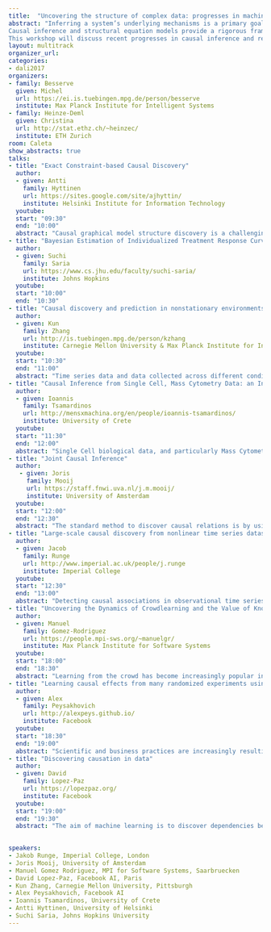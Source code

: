 ```yaml
---
title:  "Uncovering the structure of complex data: progresses in machine learning and causal inference"
abstract: "Inferring a system’s underlying mechanisms is a primary goal in many areas of science. For instance, understanding cause-effect relationships is necessary if one wants to intervene on the system in order to improve its performance. In this context, scientists often need to be able to draw causal interpretations from complex, real-world data.
Causal inference and structural equation models provide a rigorous framework to address these questions. However, the validity of these approaches may be challenged by complex structures involving non-stationarity, non-linearity or high-dimensionality. In particular, these properties frequently occur in natural or artificial systems resulting from interactions between many interdependent parts, such as biological or social networks.
This workshop will discuss recent progresses in causal inference and related approaches to deal with data of increasing complexity. It aims at bringing together researchers from various fields to discuss the current challenges in estimating mechanisms from real-world data." 
layout: multitrack
organizer_url: 
categories:
- dali2017
organizers:
- family: Besserve
  given: Michel 
  url: https://ei.is.tuebingen.mpg.de/person/besserve
  institute: Max Planck Institute for Intelligent Systems
- family: Heinze-Deml
  given: Christina 
  url: http://stat.ethz.ch/~heinzec/
  institute: ETH Zurich
room: Caleta
show_abstracts: true
talks:
- title: "Exact Constraint-based Causal Discovery"
  author:
  - given: Antti
    family: Hyttinen
    url: https://sites.google.com/site/ajhyttin/
    institute: Helsinki Institute for Information Technology
  youtube: 
  start: "09:30"
  end: "10:00"
  abstract: "Causal graphical model structure discovery is a challenging part of causal inference, graphical model research and machine learning. If absence of latent confounders can be assumed, the tool of choice are exact score-based methods, as they provably find the globally optimal equivalence class of structures. Constraint-based methods on the other hand are able to handle more general model spaces with cycles and latent confounders, but offer seriously poorer accuracy. We present research that bridges this gap between constraint-based and score-based methods to some extent. We use a combination of score-based and constraint-based ideas together with Boolean (maximum) satisfiability solving, to obtain an approach that retains exactness and the generality of the model space."
- title: "Bayesian Estimation of Individualized Treatment Response Curves from Longitudinal data"
  author:
  - given: Suchi
    family: Saria
    url: https://www.cs.jhu.edu/faculty/suchi-saria/
    institute: Johns Hopkins
  youtube: 
  start: "10:00"
  end: "10:30"
- title: "Causal discovery and prediction in nonstationary environments"
  author:
  - given: Kun
    family: Zhang
    url: http://is.tuebingen.mpg.de/person/kzhang
    institute: Carnegie Mellon University & Max Planck Institute for Intelligent Systems
  youtube: 
  start: "10:30"
  end: "11:00"
  abstract: "Time series data and data collected across different conditions often exhibit a distribution shift phenomenon, which poses challenges for both causal discovery and prediction -- the underlying causal model may change with the distribution shift, and traditional supervised learning assumes that the training set and test set were drawn from the same distribution, which is not the case when the data distribution changes. In this talk, we emphasize and exploit the coupling relationship between causal modeling and distribution shift: causal models imply how the data-generating processes or different modules of the joint distribution may change, and distribution shift actually exhibits such changes. Accordingly, we show how causal discovery could benefit from distribution shift, and how a causal perspective helps understand and solve the problem of domain adaptation or transfer learning."
- title: "Causal Inference from Single Cell, Mass Cytometry Data: an Integrative Approach"
  author:
  - given: Ioannis
    family: Tsamardinos
    url: http://mensxmachina.org/en/people/ioannis-tsamardinos/
    institute: University of Crete
  youtube: 
  start: "11:30"
  end: "12:00"
  abstract: "Single Cell biological data, and particularly Mass Cytometry Data present significant opportunities not only for discovering novel biological data, but also for serving as a testbed of Causal Discovery algorithms. Such data seem ideal for Causal Discovery as they typically contain thousands of even millions of sample points, under several experimental conditions, and often measured at several time points. On the other hand, initial attempts at Causal Discovery demonstrate the challenges of learning causality in the microworld where confounding factors and feedback cycles are abundant. In this talk, we present approaches developed and applied on mass cytometry data that are based on Causal Probabilistic Graphical Models as well as novel approaches based on Ordinary Differential Equation Models. The results and the lesson's learnt will be discussed, as well as their influence in inventing new methods that can robustly discover causality in single cell biological data."
- title: "Joint Causal Inference"
  author:
   - given: Joris 
     family: Mooij
     url: https://staff.fnwi.uva.nl/j.m.mooij/
     institute: University of Amsterdam
  youtube: 
  start: "12:00"
  end: "12:30"
  abstract: "The standard method to discover causal relations is by using experimentation. Over the last decades, alternative methods have been proposed: constraint-based causal discovery methods can sometimes infer causal relations from certain statistical patterns in purely observational data. We introduce Joint Causal Inference (JCI), a novel constraint-based approach to causal discovery from multiple data sets that elegantly unifies both approaches. Compared with existing constraint-based approaches for causal discovery from multiple data sets, JCI offers several advantages: it deals with several different types of interventions in a unified fashion, it can learn intervention targets, it systematically pools data across different datasets which improves the statistical power of independence tests, and most importantly, it improves on the accuracy and identifiability of the predicted causal relations."
- title: "Large-scale causal discovery from nonlinear time series datasets"
  author:
  - given: Jacob  
    family: Runge
    url: http://www.imperial.ac.uk/people/j.runge
    institute: Imperial College
  youtube: 
  start: "12:30"
  end: "13:00"
  abstract: "Detecting causal associations in observational time series datasets is a key challenge for novel insights into complex dynamical systems such as the Earth system. Dependencies in such a high-dimensional dynamical system may involve time-delays, nonlinearity, and strong autocorrelations, which present major challenges for causal discovery techniques. Here we are interested in time-lagged causal discovery using conditional independence testing and address two major problems: (1) Low power due to high-dimensionality and (2) detection biases. The latter refers to the problem that the detection power for individual links may depend not only on their causal strength, but also on autocorrelation and other dependencies. Here we introduce a method for large-scale, linear and nonlinear, time-delayed causal discovery. In extensive numerical experiments we find that our method yields more power than common methods and largely overcomes detection biases allowing to more accurately rank associations in large-scale analyses by their causal strength. We demonstrate the method on a large-scale climate time series dataset."
- title: "Uncovering the Dynamics of Crowdlearning and the Value of Knowledge"
  author:
  - given: Manuel
    family: Gomez-Rodriguez
    url: https://people.mpi-sws.org/~manuelgr/
    institute: Max Planck Institute for Software Systems
  youtube: 
  start: "18:00"
  end: "18:30"
  abstract: "Learning from the crowd has become increasingly popular in the Web and social media. There is a wide variety of crowdlearning sites in which, on the one hand, users learn from the knowledge that other users contribute to the site, and, on the other hand, knowledge is reviewed and curated by the same users using assessment measures such as upvotes or likes. In this talk, I will present a probabilistic modeling framework of crowdlearning, which uncovers the evolution of a user's expertise over time by leveraging other users' assessments of her contributions. The model allows for both off-site and on-site learning and captures forgetting of knowledge. I will then introduce a scalable estimation method to fit the model parameters from millions of recorded learning and contributing events and show the effectiveness of our model by tracing activity of ~25 thousand users in Stack Overflow over a 4.5 year period. The model reveals that answers with high knowledge value are rare, newbies and experts tend to acquire less knowledge than users in the middle range and prolific learners tend to be also proficient contributors that post answers"
- title: "Learning causal effects from many randomized experiments using regularized instrumental variables"
  author:
  - given: Alex  
    family: Peysakhovich  
    url: http://alexpeys.github.io/
    institute: Facebook
  youtube: 
  start: "18:30"
  end: "19:00"
  abstract: "Scientific and business practices are increasingly resulting in large collections of randomized experiments. Analyzed together, these collections can tell us things that individual experiments in the collection cannot. We study how to learn causal relationships between variables from such collections when the number experiments is large, many experiments have very small effects, and the analyst lacks metadata (e.g., descriptions of the interventions). Here we use experimental groups as instrumental variables (IV) and show that a standard method (two-stage least squares) is biased even when the number of experiments is infinite. We show how a sparsity-inducing $l_0$ regularization can --- in a reversal of the standard bias--variance tradeoff in regularization --- reduce bias and MSE of interventional predictions. We propose a cross-validation procedure (IVCV) to feasibly select the regularization parameter. Using a trick from Monte Carlo sampling, IVCV can be done using summary statistics instead of raw data, thus making it simple to use in many real-world applications."
- title: "Discovering causation in data"
  author:
  - given: David 
    family: Lopez-Paz   
    url: https://lopezpaz.org/
    institute: Facebook
  youtube: 
  start: "19:00"
  end: "19:30"
  abstract: "The aim of machine learning is to discover dependencies between variables, and use these dependencies to provide predictions. This is in stark contrast to other sciences, which aim at discovering causal relations between variables, and using these causal relations to provide with explanations. Since machine learning ignores the differences between dependence and causation, current machine learning algorithms excel at prediction by exploiting indirect dependencies, are unable to explain their outcomes, need large amounts of data to solve the task at hand, and fail when facing distributional shifts --- such as adversarial perturbations. In this talk, we ask the question: Can machine learning evolve and address these problems by discovering and leveraging causation? We will conjecture that this is the case, by 1) developing a novel and theoretically sustained framework to uncover causal relations between pairs of variables, 2) exemplifying the preliminary use of these methods in computer vision and natural language understanding tasks, and 3) moving towards the multivariate case thanks to the use of Generative Adversarial Networks."

  
speakers:
- Jakob Runge, Imperial College, London
- Joris Mooij, University of Amsterdam
- Manuel Gomez Rodriguez, MPI for Software Systems, Saarbruecken
- David Lopez-Paz, Facebook AI, Paris
- Kun Zhang, Carnegie Mellon University, Pittsburgh
- Alex Peysakhovich, Facebook AI
- Ioannis Tsamardinos, University of Crete
- Antti Hyttinen, University of Helsinki
- Suchi Saria, Johns Hopkins University
---
```

